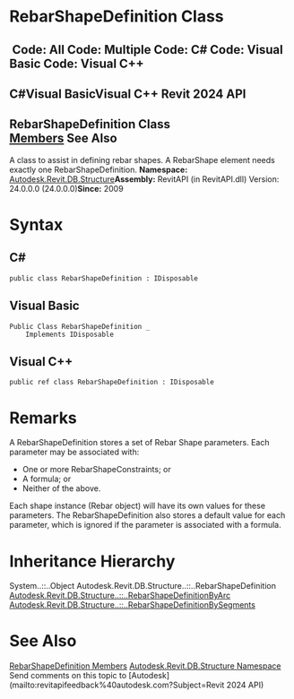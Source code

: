 # RebarShapeDefinition Class

﻿
 Code: All Code: Multiple Code: C# Code: Visual Basic Code: Visual C++   
---  
C#Visual BasicVisual C++
Revit 2024 API  
---  
RebarShapeDefinition Class  
[Members](783e6954-0bb1-005b-ca6e-97159ed38d2e.md "RebarShapeDefinition Members") See Also  
---  
A class to assist in defining rebar shapes. A RebarShape element needs exactly one RebarShapeDefinition. 
**Namespace:** [Autodesk.Revit.DB.Structure](d586b341-f687-9d90-e96d-255806b7d4fc.md "Autodesk.Revit.DB.Structure Namespace")**Assembly:** RevitAPI (in RevitAPI.dll) Version: 24.0.0.0 (24.0.0.0)**Since:** 2009 
# Syntax
C#  
---  
```text
public class RebarShapeDefinition : IDisposable
```
  
Visual Basic  
---  
```text
Public Class RebarShapeDefinition _
	Implements IDisposable
```
  
Visual C++  
---  
```text
public ref class RebarShapeDefinition : IDisposable
```
  
# Remarks
A RebarShapeDefinition stores a set of Rebar Shape parameters. Each parameter may be associated with: 
  * One or more RebarShapeConstraints; or
  * A formula; or
  * Neither of the above.

Each shape instance (Rebar object) will have its own values for these parameters. The RebarShapeDefinition also stores a default value for each parameter, which is ignored if the parameter is associated with a formula. 
# Inheritance Hierarchy
System..::..Object Autodesk.Revit.DB.Structure..::..RebarShapeDefinition [Autodesk.Revit.DB.Structure..::..RebarShapeDefinitionByArc](a92742a5-9781-3691-ec78-5b318fbf5ad3.md "RebarShapeDefinitionByArc Class") [Autodesk.Revit.DB.Structure..::..RebarShapeDefinitionBySegments](7229fdba-1e8f-6cb7-e72e-0933e495ad62.md "RebarShapeDefinitionBySegments Class")
# See Also
[RebarShapeDefinition Members](783e6954-0bb1-005b-ca6e-97159ed38d2e.md "RebarShapeDefinition Members")
[Autodesk.Revit.DB.Structure Namespace](d586b341-f687-9d90-e96d-255806b7d4fc.md "Autodesk.Revit.DB.Structure Namespace")
Send comments on this topic to [Autodesk](mailto:revitapifeedback%40autodesk.com?Subject=Revit 2024 API)